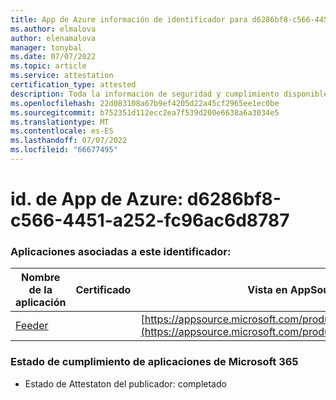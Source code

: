 ```yaml
---
title: App de Azure información de identificador para d6286bf8-c566-4451-a252-fc96ac6d8787
ms.author: elmalova
author: elenamalova
manager: tonybal
ms.date: 07/07/2022
ms.topic: article
ms.service: attestation
certification_type: attested
description: Toda la información de seguridad y cumplimiento disponible para d6286bf8-c566-4451-a252-fc96ac6d8787.
ms.openlocfilehash: 22d083108a67b9ef4205d22a45cf2965ee1ec0be
ms.sourcegitcommit: b752351d112ecc2ea7f539d200e6638a6a3034e5
ms.translationtype: MT
ms.contentlocale: es-ES
ms.lasthandoff: 07/07/2022
ms.locfileid: "66677495"
---
```

# <a name="azure-app-id-d6286bf8-c566-4451-a252-fc96ac6d8787"></a>id. de App de Azure: d6286bf8-c566-4451-a252-fc96ac6d8787


### <a name="apps-associated-with-this-id"></a>Aplicaciones asociadas a este identificador:
| **Nombre de la aplicación** | **Certificado** | **Vista en AppSource** |
|--------------|---------------|-----------------------|
| [Feeder](../forward/WA200004254.md) |  | [https://appsource.microsoft.com/product/office/WA200004254](https://appsource.microsoft.com/product/office/WA200004254) |

### <a name="microsoft-365-app-compliance-status"></a>Estado de cumplimiento de aplicaciones de Microsoft 365
- Estado de Attestaton del publicador: completado
